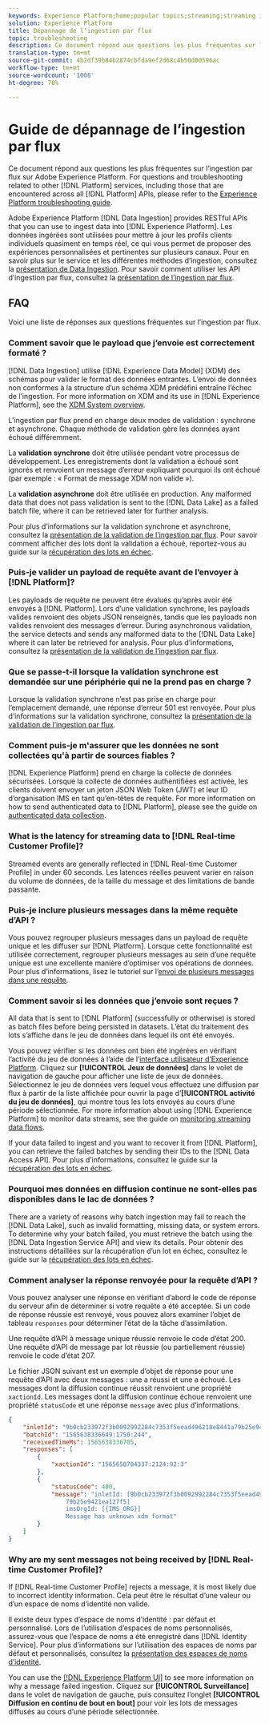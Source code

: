```yaml
---
keywords: Experience Platform;home;popular topics;streaming;streaming ingestion;troubleshooting;streaming ingestion troubleshooting;streaming ingestion faq;faq;
solution: Experience Platform
title: Dépannage de l’ingestion par flux
topic: troubleshooting
description: Ce document répond aux questions les plus fréquentes sur l’ingestion par flux sur Adobe Experience Platform.
translation-type: tm+mt
source-git-commit: 4b2df39b84b2874cbfda9ef2d68c4b50d00596ac
workflow-type: tm+mt
source-wordcount: '1008'
ht-degree: 70%

---
```



# Guide de dépannage de l’ingestion par flux

Ce document répond aux questions les plus fréquentes sur l’ingestion par flux sur Adobe Experience Platform. For questions and troubleshooting related to other [!DNL Platform] services, including those that are encountered across all [!DNL Platform] APIs, please refer to the [Experience Platform troubleshooting guide](../../landing/troubleshooting.md).

Adobe Experience Platform [!DNL Data Ingestion] provides RESTful APIs that you can use to ingest data into [!DNL Experience Platform]. Les données ingérées sont utilisées pour mettre à jour les profils clients individuels quasiment en temps réel, ce qui vous permet de proposer des expériences personnalisées et pertinentes sur plusieurs canaux. Pour en savoir plus sur le service et les différentes méthodes d’ingestion, consultez la [présentation de Data Ingestion](../home.md). Pour savoir comment utiliser les API d’ingestion par flux, consultez la [présentation de l’ingestion par flux](../streaming-ingestion/overview.md).

## FAQ

Voici une liste de réponses aux questions fréquentes sur l’ingestion par flux.

### Comment savoir que le payload que j’envoie est correctement formaté ?

[!DNL Data Ingestion] utilise [!DNL Experience Data Model] (XDM) des schémas pour valider le format des données entrantes. L’envoi de données non conformes à la structure d’un schéma XDM prédéfini entraîne l’échec de l’ingestion. For more information on XDM and its use in [!DNL Experience Platform], see the [XDM System overview](../../xdm/home.md).

L’ingestion par flux prend en charge deux modes de validation : synchrone et asynchrone. Chaque méthode de validation gère les données ayant échoué différemment.

La **validation synchrone** doit être utilisée pendant votre processus de développement. Les enregistrements dont la validation a échoué sont ignorés et renvoient un message d’erreur expliquant pourquoi ils ont échoué (par exemple : « Format de message XDM non valide »).

La **validation asynchrone** doit être utilisée en production. Any malformed data that does not pass validation is sent to the [!DNL Data Lake] as a failed batch file, where it can be retrieved later for further analysis.

Pour plus d’informations sur la validation synchrone et asynchrone, consultez la [présentation de la validation de l’ingestion par flux](../quality/streaming-validation.md). Pour savoir comment afficher des lots dont la validation a échoué, reportez-vous au guide sur la [récupération des lots en échec](../quality/retrieve-failed-batches.md).

### Puis-je valider un payload de requête avant de l’envoyer à [!DNL Platform]?

Les payloads de requête ne peuvent être évalués qu’après avoir été envoyés à [!DNL Platform]. Lors d’une validation synchrone, les payloads valides renvoient des objets JSON renseignés, tandis que les payloads non valides renvoient des messages d’erreur. During asynchronous validation, the service detects and sends any malformed data to the [!DNL Data Lake] where it can later be retrieved for analysis. Pour plus d’informations, consultez la [présentation de la validation de l’ingestion par flux](../quality/streaming-validation.md).

### Que se passe-t-il lorsque la validation synchrone est demandée sur une périphérie qui ne la prend pas en charge ?

Lorsque la validation synchrone n’est pas prise en charge pour l’emplacement demandé, une réponse d’erreur 501 est renvoyée. Pour plus d’informations sur la validation synchrone, consultez la [présentation de la validation de l’ingestion par flux](../quality/streaming-validation.md).

### Comment puis-je m&#39;assurer que les données ne sont collectées qu&#39;à partir de sources fiables ?

[!DNL Experience Platform] prend en charge la collecte de données sécurisées. Lorsque la collecte de données authentifiées est activée, les clients doivent envoyer un jeton JSON Web Token (JWT) et leur ID d’organisation IMS en tant qu’en-têtes de requête. For more information on how to send authenticated data to [!DNL Platform], please see the guide on [authenticated data collection](../tutorials/create-authenticated-streaming-connection.md).

### What is the latency for streaming data to [!DNL Real-time Customer Profile]?

Streamed events are generally reflected in [!DNL Real-time Customer Profile] in under 60 seconds. Les latences réelles peuvent varier en raison du volume de données, de la taille du message et des limitations de bande passante.

### Puis-je inclure plusieurs messages dans la même requête d’API ?

Vous pouvez regrouper plusieurs messages dans un payload de requête unique et les diffuser sur [!DNL Platform]. Lorsque cette fonctionnalité est utilisée correctement, regrouper plusieurs messages au sein d’une requête unique est une excellente manière d’optimiser vos opérations de données. Pour plus d’informations, lisez le tutoriel sur l’[envoi de plusieurs messages dans une requête](../tutorials/streaming-multiple-messages.md).

### Comment savoir si les données que j’envoie sont reçues ?

All data that is sent to [!DNL Platform] (successfully or otherwise) is stored as batch files before being persisted in datasets. L’état du traitement des lots s’affiche dans le jeu de données dans lequel ils ont été envoyés.

Vous pouvez vérifier si les données ont bien été ingérées en vérifiant l’activité du jeu de données à l’aide de l’[interface utilisateur d’Experience Platform](https://platform.adobe.com). Cliquez sur **[!UICONTROL Jeux de données]** dans le volet de navigation de gauche pour afficher une liste de jeux de données. Sélectionnez le jeu de données vers lequel vous effectuez une diffusion par flux à partir de la liste affichée pour ouvrir la page d’**[!UICONTROL activité du jeu de données]**, qui montre tous les lots envoyés au cours d’une période sélectionnée. For more information about using [!DNL Experience Platform] to monitor data streams, see the guide on [monitoring streaming data flows](../quality/monitor-data-flows.md).

If your data failed to ingest and you want to recover it from [!DNL Platform], you can retrieve the failed batches by sending their IDs to the [!DNL Data Access API]. Pour plus d’informations, consultez le guide sur la [récupération des lots en échec](../quality/retrieve-failed-batches.md).

### Pourquoi mes données en diffusion continue ne sont-elles pas disponibles dans le lac de données ?

There are a variety of reasons why batch ingestion may fail to reach the [!DNL Data Lake], such as invalid formatting, missing data, or system errors. To determine why your batch failed, you must retrieve the batch using the [!DNL Data Ingestion Service API] and view its details. Pour obtenir des instructions détaillées sur la récupération d’un lot en échec, consultez le guide sur la [récupération des lots en échec](../quality/retrieve-failed-batches.md).

### Comment analyser la réponse renvoyée pour la requête d’API ?

Vous pouvez analyser une réponse en vérifiant d’abord le code de réponse du serveur afin de déterminer si votre requête a été acceptée. Si un code de réponse réussie est renvoyé, vous pouvez alors examiner l’objet de tableau `responses` pour déterminer l’état de la tâche d’assimilation.

Une requête d’API à message unique réussie renvoie le code d’état 200. Une requête d’API de message par lot réussie (ou partiellement réussie) renvoie le code d’état 207.

Le fichier JSON suivant est un exemple d’objet de réponse pour une requête d’API avec deux messages : une a réussi et une a échoué. Les messages dont la diffusion continue réussit renvoient une propriété `xactionId`. Les messages dont la diffusion continue échoue renvoient une propriété `statusCode` et une réponse `message` avec plus d’informations.

```JSON
{
    "inletId": "9b0cb233972f3b0092992284c7353f5eead496218e8441a79b25e9421ea127f5",
    "batchId": "1565638336649:1750:244",
    "receivedTimeMs": 1565638336705,
    "responses": [
        {
            "xactionId": "1565650704337:2124:92:3"
        },
        {
            "statusCode": 400,
            "message": "inletId: [9b0cb233972f3b0092992284c7353f5eead496218e8441a
                79b25e9421ea127f5] 
                imsOrgId: [{IMS_ORG}] 
                Message has unknown xdm format"
        }
    ]
}
```

### Why are my sent messages not being received by [!DNL Real-time Customer Profile]?

If [!DNL Real-time Customer Profile] rejects a message, it is most likely due to incorrect identity information. Cela peut être le résultat d’une valeur ou d’un espace de noms d’identité non valide.

Il existe deux types d’espace de noms d’identité : par défaut et personnalisé. Lors de l’utilisation d’espaces de noms personnalisés, assurez-vous que l’espace de noms a été enregistré dans [!DNL Identity Service]. Pour plus d’informations sur l’utilisation des espaces de noms par défaut et personnalisés, consultez la [présentation des espaces de noms d’identité](../../identity-service/namespaces.md).

You can use the [[!DNL Experience Platform UI]](https://platform.adobe.com) to see more information on why a message failed ingestion. Cliquez sur **[!UICONTROL Surveillance]** dans le volet de navigation de gauche, puis consultez l’onglet **[!UICONTROL Diffusion en continu de bout en bout]** pour voir les lots de messages diffusés au cours d’une période sélectionnée.
